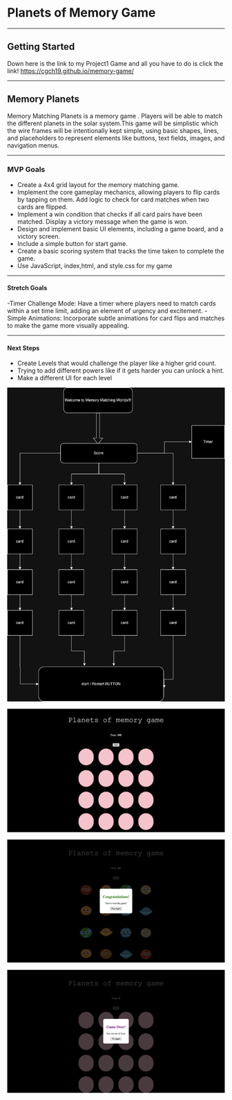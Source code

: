 #  Planets of Memory Game
 ---
## Getting Started
Down here is the link to my Project1 Game and all you have to do is click the link!
https://cgch19.github.io/memory-game/

 ---
## Memory Planets
Memory Matching Planets is a memory game . Players will be able to match the different planets in the solar system.This game will be simplistic which the wire frames will be intentionally kept simple, using basic shapes, lines, and placeholders to represent elements like buttons, text fields, images, and navigation menus.


---
### MVP Goals

- Create a 4x4 grid layout for the memory matching game. 
- Implement the core gameplay mechanics, allowing players to flip cards by tapping on them. 
Add logic to check for card matches when two cards are flipped. 
- Implement a win condition that checks if all card pairs have been matched. Display a victory message when the game is won. 
- Design and implement basic UI elements, including a  game board, and a victory screen.
- Include a simple button for start game. 
- Create a basic scoring system that tracks the time taken to complete the game.
- Use JavaScript, index,html, and style.css for my game

---
#### Stretch Goals
 -Timer Challenge Mode: Have a timer where players need to match cards within a set time limit, adding an element of urgency and excitement.
 -Simple Animations: Incorporate subtle animations for card flips and matches to make the game more visually appealing.

 ---
#### Next Steps
- Create Levels that would challenge the player like a higher grid count.
- Trying to add different powers like if it gets harder you can unlock a hint.
- Make a different UI for each level

![wireframe](memory-wireframe.png)

![wireframe](game.png)

![wireframe](win.png)

![wireframe](lose.png)